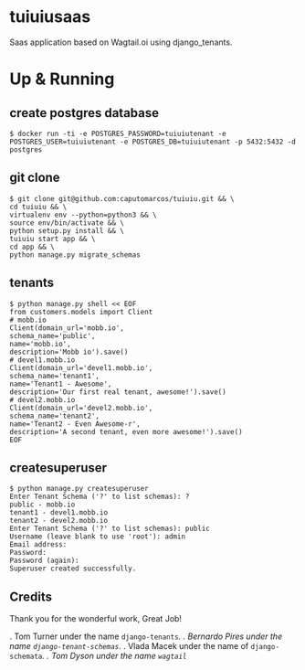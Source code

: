 tuiuiusaas
===========

Saas application based on Wagtail.oi using django_tenants.


# Up & Running
   
create postgres database 
------------------------
      
    $ docker run -ti -e POSTGRES_PASSWORD=tuiuiutenant -e POSTGRES_USER=tuiuiutenant -e POSTGRES_DB=tuiuiutenant -p 5432:5432 -d postgres
    
git clone
---------
    
    $ git clone git@github.com:caputomarcos/tuiuiu.git && \
    cd tuiuiu && \ 
    virtualenv env --python=python3 && \
    source env/bin/activate && \
    python setup.py install && \
    tuiuiu start app && \
    cd app && \ 
    python manage.py migrate_schemas
    

tenants 
-------

    $ python manage.py shell << EOF
    from customers.models import Client    
    # mobb.io
    Client(domain_url='mobb.io',
    schema_name='public',
    name='mobb.io',
    description='Mobb io').save()   
    # devel1.mobb.io 
    Client(domain_url='devel1.mobb.io',
    schema_name='tenant1',
    name='Tenant1 - Awesome',
    description='Our first real tenant, awesome!').save()    
    # devel2.mobb.io 
    Client(domain_url='devel2.mobb.io',
    schema_name='tenant2',
    name='Tenant2 - Even Awesome-r',
    description='A second tenant, even more awesome!').save()
    EOF

createsuperuser
---------------

    $ python manage.py createsuperuser
    Enter Tenant Schema ('?' to list schemas): ?
    public - mobb.io
    tenant1 - devel1.mobb.io
    tenant2 - devel2.mobb.io
    Enter Tenant Schema ('?' to list schemas): public
    Username (leave blank to use 'root'): admin
    Email address:
    Password:
    Password (again):
    Superuser created successfully.


Credits
-------

Thank you for the wonderful work, Great Job!

. Tom Turner under the name `django-tenants`_.
. Bernardo Pires under the name `django-tenant-schemas`_.
. Vlada Macek under the name of `django-schemata`_.
. Tom Dyson under the name `wagtail`_
